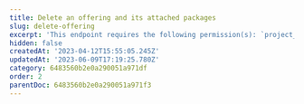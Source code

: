 ```yaml
---
title: Delete an offering and its attached packages
slug: delete-offering
excerpt: 'This endpoint requires the following permission(s): `project_configuration:offerings:read_write`.'
hidden: false
createdAt: '2023-04-12T15:55:05.245Z'
updatedAt: '2023-06-09T17:19:25.780Z'
category: 6483560b2e0a290051a971df
order: 2
parentDoc: 6483560b2e0a290051a971f3
---
```

